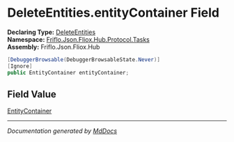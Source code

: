 ﻿<!--  
  <auto-generated>   
    The contents of this file were generated by a tool.  
    Changes to this file may be list if the file is regenerated  
  </auto-generated>   
-->

# DeleteEntities.entityContainer Field

**Declaring Type:** [DeleteEntities](../index.md)  
**Namespace:** [Friflo.Json.Fliox.Hub.Protocol.Tasks](../../index.md)  
**Assembly:** Friflo.Json.Fliox.Hub

```csharp
[DebuggerBrowsable(DebuggerBrowsableState.Never)]
[Ignore]
public EntityContainer entityContainer;
```

## Field Value

[EntityContainer](../../../../Host/EntityContainer/index.md)

___

*Documentation generated by [MdDocs](https://github.com/ap0llo/mddocs)*
